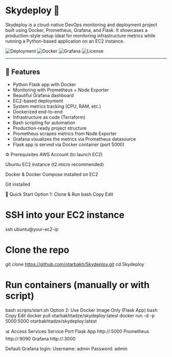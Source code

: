# Skydeploy 🚀

Skydeploy is a cloud-native DevOps monitoring and deployment project built using Docker, Prometheus, Grafana, and Flask. It showcases a production-style setup ideal for monitoring infrastructure metrics while running a Python-based application on an EC2 instance.

![Deployment](https://img.shields.io/badge/deployment-EC2-blue)
![Docker](https://img.shields.io/badge/docker-ready-blue)
![Grafana](https://img.shields.io/badge/monitoring-Grafana%2FPrometheus-green)
![License](https://img.shields.io/badge/license-MIT-lightgrey)

---

## 📌 Features

- Python Flask app with Docker
- Monitoring with Prometheus + Node Exporter
- Beautiful Grafana dashboard
- EC2-based deployment
- System metrics tracking (CPU, RAM, etc.)
- Dockerized end-to-end
- Infrastructure as code (Terraform)
- Bash scripting for automation
- Production-ready project structure
- Prometheus scrapes metrics from Node Exporter
- Grafana visualizes the metrics via Prometheus datasource
- Flask app is served via Docker container (port 5000)



⚙️ Prerequisites
AWS Account (to launch EC2)

Ubuntu EC2 instance (t2.micro recommended)

Docker & Docker Compose installed on EC2

Git installed


🚀 Quick Start
Option 1: Clone & Run
bash
Copy
Edit
# SSH into your EC2 instance
ssh ubuntu@your-ec2-ip

# Clone the repo
git clone https://github.com/otarbakh/Skydeploy.git
cd Skydeploy

# Run containers (manually or with script)
bash scripts/start.sh
Option 2: Use Docker Image Only (Flask App)
bash
Copy
Edit
docker pull otarbakhtadze/skydeploy:latest
docker run -d -p 5000:5000 otarbakhtadze/skydeploy:latest


📊 Access Services
Service	Port
Flask App	http://<EC2-IP>:5000
Prometheus	http://<EC2-IP>:9090
Grafana	http://<EC2-IP>:3000

Default Grafana login:
Username: admin
Password: admin